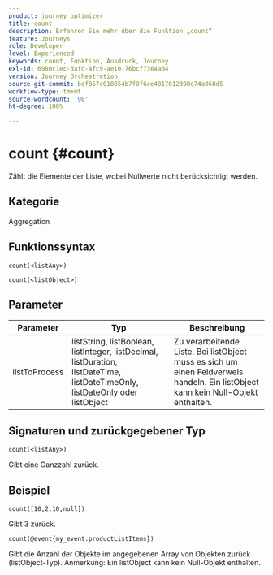 ```yaml
---
product: journey optimizer
title: count
description: Erfahren Sie mehr über die Funktion „count“
feature: Journeys
role: Developer
level: Experienced
keywords: count, Funktion, Ausdruck, Journey
exl-id: 6980c1ec-3afd-4fc9-ae10-76bcf7364a04
version: Journey Orchestration
source-git-commit: bdf857c010854b7f0f6ce4817012398e74a068d5
workflow-type: tm+mt
source-wordcount: '90'
ht-degree: 100%

---
```


# count {#count}

Zählt die Elemente der Liste, wobei Nullwerte nicht berücksichtigt werden.

## Kategorie

Aggregation

## Funktionssyntax

`count(<listAny>)`

`count(<listObject>)`

## Parameter

| Parameter | Typ | Beschreibung |
|-----------|------------------|------------------|
| listToProcess | listString, listBoolean, listInteger, listDecimal, listDuration, listDateTime, listDateTimeOnly, listDateOnly oder listObject | Zu verarbeitende Liste. Bei listObject muss es sich um einen Feldverweis handeln. Ein listObject kann kein Null-Objekt enthalten. |

## Signaturen und zurückgegebener Typ

`count(<listAny>)`

Gibt eine Ganzzahl zurück.

## Beispiel

`count([10,2,10,null])`

Gibt 3 zurück.

`count(@event{my_event.productListItems})`

Gibt die Anzahl der Objekte im angegebenen Array von Objekten zurück (listObject-Typ). Anmerkung: Ein listObject kann kein Null-Objekt enthalten.
